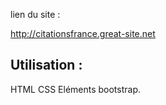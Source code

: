 lien du site :

http://citationsfrance.great-site.net


## Utilisation :

HTML
CSS
Eléments bootstrap.
